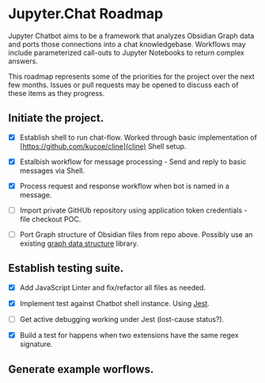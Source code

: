 # Jupyter.Chat Roadmap

Jupyter Chatbot aims to be a framework that analyzes Obsidian Graph data and ports those connections into a chat knowledgebase. Workflows may include parameterized call-outs to Jupyter Notebooks to return complex answers.

This roadmap represents some of the priorities for the project over the next few months. Issues or pull requests may be opened to discuss each of these items as they progress.


## Initiate the project.
- [x] Establish shell to run chat-flow.
  Worked through basic implementation of [https://github.com/kucoe/cline](cline) Shell setup.
- [x] Estalbish workflow for message processing - Send and reply to basic messages via Shell.
- [x] Process request and response workflow when bot is named in a message.
- [ ] Import private GitHUb repository using application token credentials - file checkout POC.
- [ ] Port Graph structure of Obsidian files from repo above.
  Possibly use an existing [graph data structure](https://www.npmjs.com/package/graph-data-structure#querying-the-graph) library.


## Establish testing suite.
- [x] Add JavaScript Linter and fix/refactor all files as needed.
- [x] Implement test against Chatbot shell instance.
  Using [Jest](https://jestjs.io/).
- [ ] Get active debugging working under Jest (lost-cause status?).
- [x] Build a test for happens when two extensions have the same regex signature.


## Generate example worflows.

